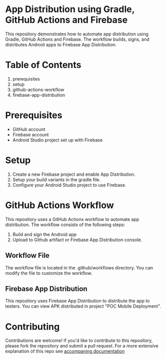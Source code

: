 # App Distribution using Gradle, GitHub Actions and Firebase

This repository demonstrates how to automate app distribution using Gradle, GitHub Actions and Firebase. The workflow builds, signs, and distributes Android apps to Firebase App Distribution.

# Table of Contents

1. prerequisites
2. setup
3. github-actions-workflow
4. firebase-app-distribution

# Prerequisites

- GitHub account
- Firebase account
- Android Studio project set up with Firebase

# Setup

1. Create a new Firebase project and enable App Distribution.
2. Setup your build variants in the gradle file.
3. Configure your Android Studio project to use Firebase.

# GitHub Actions Workflow
This repository uses a GitHub Actions workflow to automate app distribution. The workflow consists of the following steps:

1. Build and sign the Android app
2. Upload to Github artifact or Firebase App Distribution console.

## Workflow File
The workflow file is located in the .github/workflows directory. You can modify the file to customize the workflow.

## Firebase App Distribution
This repository uses Firebase App Distribution to distribute the app to testers. You can view APK distributed in project "POC Mobile Deployment".

# Contributing
Contributions are welcome! If you'd like to contribute to this repository, please fork the repository and submit a pull request. For a more extensive explanation of this repo see [accompaning documentation](https://docs.google.com/document/d/1sK68oUR_sfDC4-dMNgk5eDj2xu7C0Cw29EbtTue45UE/edit?pli=1&tab=t.0)
